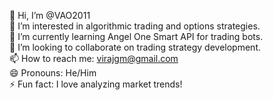 👋 Hi, I’m @VAO2011  
👀 I’m interested in algorithmic trading and options strategies.  
🌱 I’m currently learning Angel One Smart API for trading bots.  
💞️ I’m looking to collaborate on trading strategy development.  
📫 How to reach me: virajgm@gmail.com  
😄 Pronouns: He/Him  
⚡ Fun fact: I love analyzing market trends!


<!---
VAO2011/VAO2011 is a ✨ special ✨ repository because its `README.md` (this file) appears on your GitHub profile.
You can click the Preview link to take a look at your changes.
--->
